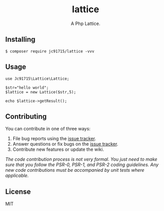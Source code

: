 <h1 align="center"> lattice </h1>

<p align="center"> A Php Lattice.</p>


## Installing

```shell
$ composer require jc91715/lattice -vvv
```

## Usage

```
use Jc91715\Lattice\Lattice;

$str="hello world";
$lattice = new Lattice($str,5);

echo $lattice->getResult();
```

## Contributing

You can contribute in one of three ways:

1. File bug reports using the [issue tracker](https://github.com/jc91715/lattice/issues).
2. Answer questions or fix bugs on the [issue tracker](https://github.com/jc91715/lattice/issues).
3. Contribute new features or update the wiki.

_The code contribution process is not very formal. You just need to make sure that you follow the PSR-0, PSR-1, and PSR-2 coding guidelines. Any new code contributions must be accompanied by unit tests where applicable._

## License

MIT